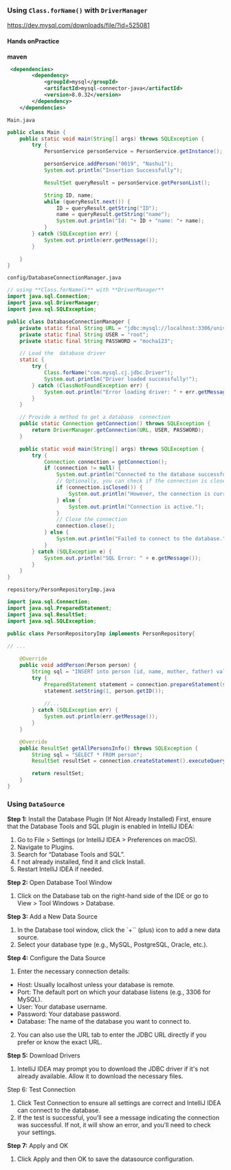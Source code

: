 ### Using `Class.forName()` with `DriverManager`

https://dev.mysql.com/downloads/file/?id=525081

#### Hands onPractice


**maven**

```xml
 <dependencies>
        <dependency>
            <groupId>mysql</groupId>
            <artifactId>mysql-connector-java</artifactId>
            <version>8.0.32</version>
        </dependency>
    </dependencies>
```

`Main.java`

```java
public class Main {
    public static void main(String[] args) throws SQLException {
        try {
            PersonService personService = PersonService.getInstance();

            personService.addPerson("0019", "Nashu1");
            System.out.println("Insertion Successfully");

            ResultSet queryResult = personService.getPersonList();

            String ID, name;
            while (queryResult.next()) {
                ID = queryResult.getString("ID");
                name = queryResult.getString("name");
                System.out.println("Id: "+ ID + "name: "+ name);
            }
        } catch (SQLException err) {
            System.out.println(err.getMessage());
        }

    }
}
```

`config/DatabaseConnectionManager.java`

```java
// using **Class.forName()** with **DriverManager**
import java.sql.Connection;
import java.sql.DriverManager;
import java.sql.SQLException;

public class DatabaseConnectionManager {
    private static final String URL = "jdbc:mysql://localhost:3306/university";
    private static final String USER = "root";
    private static final String PASSWORD = "mocha123";

    // Load the  database driver
    static {
        try {
            Class.forName("com.mysql.cj.jdbc.Driver");
            System.out.println("Driver loaded successfully!");
        } catch (ClassNotFoundException err) {
            System.out.println("Error loading driver: " + err.getMessage());
        }
    }

    // Provide a method to get a database  connection
    public static Connection getConnection() throws SQLException {
        return DriverManager.getConnection(URL, USER, PASSWORD);
    }

    public static void main(String[] args) throws SQLException {
        try {
            Connection connection = getConnection();
            if (connection != null) {
                System.out.println("Connected to the database successfully!");
                // Optionally, you can check if the connection is closed
                if (connection.isClosed()) {
                    System.out.println("However, the connection is currently closed.");
                } else {
                    System.out.println("Connection is active.");
                }
                // Close the connection
                connection.close();
            } else {
                System.out.println("Failed to connect to the database.");
            }
        } catch (SQLException e) {
            System.out.println("SQL Error: " + e.getMessage());
        }
    }
}
```

`repository/PersonRepositoryImp.java`

```java
import java.sql.Connection;
import java.sql.PreparedStatement;
import java.sql.ResultSet;
import java.sql.SQLException;

public class PersonRepositoryImp implements PersonRepository{
  
// ...

    @Override
    public void addPerson(Person person) {
        String sql = "INSERT into person (id, name, mother, father) values (?, ?, ?, ?)";
        try {
            PreparedStatement statement = connection.prepareStatement(sql);
            statement.setString(1, person.getID());
      
			//...
        } catch (SQLException err) {
            System.out.println(err.getMessage());
        }
    }

    @Override
    public ResultSet getAllPersonsInfo() throws SQLException {
        String sql = "SELECT * FROM person";
        ResultSet resultSet = connection.createStatement().executeQuery(sql);

        return resultSet;
    }
}
```

### Using `DataSource`

**Step 1:** Install the Database Plugin (If Not Already Installed) First, ensure that the Database Tools and SQL plugin is enabled in IntelliJ IDEA:

1. Go to File > Settings (or IntelliJ IDEA > Preferences on macOS).
2. Navigate to Plugins.
3. Search for “Database Tools and SQL”.
4. f not already installed, find it and click Install.
5. Restart IntelliJ IDEA if needed.

**Step 2:** Open Database Tool Window

1. Click on the Database tab on the right-hand side of the IDE or go to View > Tool Windows > Database.

**Step 3:** Add a New Data Source

1. In the Database tool window, click the `+`` (plus) icon to add a new data source.
2. Select your database type (e.g., MySQL, PostgreSQL, Oracle, etc.).

**Step 4:** Configure the Data Source

1. Enter the necessary connection details:

- Host: Usually localhost unless your database is remote.
- Port: The default port on which your database listens (e.g., 3306 for MySQL).
- User: Your database username.
- Password: Your database password.
- Database: The name of the database you want to connect to.

2. You can also use the URL tab to enter the JDBC URL directly if you prefer or know the exact URL.

**Step 5:** Download Drivers

1. IntelliJ IDEA may prompt you to download the JDBC driver if it's not already available. Allow it to download the necessary files.

Step 6: Test Connection

1. Click Test Connection to ensure all settings are correct and IntelliJ IDEA can connect to the database.
2. If the test is successful, you’ll see a message indicating the connection was successful. If not, it will show an error, and you’ll need to check your settings.

**Step 7:** Apply and OK

1. Click Apply and then OK to save the datasource configuration.
